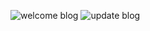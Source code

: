 ![welcome blog](https://github.com/abhilash01289/bharat-intern/assets/106958719/3a695396-f77b-49c3-a388-32c005c932a4)
![update blog](https://github.com/abhilash01289/bharat-intern/assets/106958719/ce7be9cf-500c-4961-af09-95c449d3d917)
